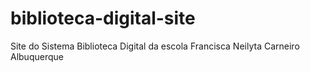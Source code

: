 # biblioteca-digital-site
Site do Sistema Biblioteca Digital da escola Francisca Neilyta Carneiro Albuquerque
